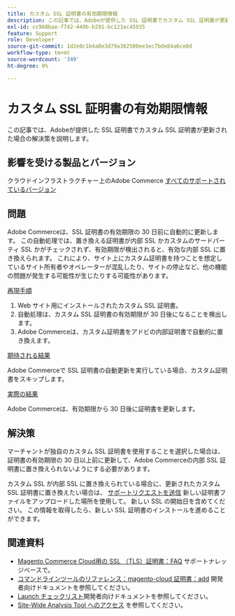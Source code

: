 ```yaml
---
title: カスタム SSL 証明書の有効期限情報
description: この記事では、Adobeが提供した SSL 証明書でカスタム SSL 証明書が更新された場合の解決策を説明します。
exl-id: cc968bae-f742-449b-b291-bc121ec45935
feature: Support
role: Developer
source-git-commit: 1d2e0c1b4a8e3d79a362500ee3ec7bde84a6ce0d
workflow-type: tm+mt
source-wordcount: '349'
ht-degree: 0%

---
```


# カスタム SSL 証明書の有効期限情報

この記事では、Adobeが提供した SSL 証明書でカスタム SSL 証明書が更新された場合の解決策を説明します。

## 影響を受ける製品とバージョン

クラウドインフラストラクチャー上のAdobe Commerce [すべてのサポートされているバージョン](https://magento.com/sites/default/files/magento-software-lifecycle-policy.pdf)

## 問題

Adobe Commerceは、SSL 証明書の有効期限の 30 日前に自動的に更新します。 この自動処理では、置き換える証明書が内部 SSL かカスタムのサードパーティ SSL かがチェックされず、有効期限が検出されると、有効な内部 SSL に置き換えられます。 これにより、サイト上にカスタム証明書を持つことを想定しているサイト所有者やオペレーターが混乱したり、サイトの停止など、他の機能の問題が発生する可能性が生じたりする可能性があります。

<u>再現手順</u>

1. Web サイト用にインストールされたカスタム SSL 証明書。
1. 自動処理は、カスタム SSL 証明書の有効期限が 30 日後になることを検出します。
1. Adobe Commerceは、カスタム証明書をアドビの内部証明書で自動的に置き換えます。

<u>期待される結果</u>

Adobe Commerceで SSL 証明書の自動更新を実行している場合、カスタム証明書をスキップします。

<u>実際の結果</u>

Adobe Commerceは、有効期限から 30 日後に証明書を更新します。

## 解決策

マーチャントが独自のカスタム SSL 証明書を使用することを選択した場合は、証明書の有効期限の 30 日以上前に更新して、Adobe Commerceの内部 SSL 証明書に置き換えられないようにする必要があります。

カスタム SSL が内部 SSL に置き換えられている場合に、更新されたカスタム SSL 証明書に置き換えたい場合は、 [サポートリクエストを送信](/help/help-center-guide/help-center/magento-help-center-user-guide.md#submit-ticket) 新しい証明書ファイルをアップロードした場所を使用して。 新しい SSL の開始日を含めてください。 この情報を取得したら、新しい SSL 証明書のインストールを進めることができます。

## 関連資料

* [Magento Commerce Cloud用の SSL （TLS）証明書：FAQ](/help/how-to/general/ssl-tls-certificates-for-magento-commerce-cloud-faq.md) サポートナレッジベースで。
* [コマンドラインツールのリファレンス：magento-cloud 証明書：add](https://devdocs.magento.com/guides/v2.4/reference/cli/magento-cloud.html#certificateadd) 開発者向けドキュメントを参照してください。
* [Launch チェックリスト](https://devdocs.magento.com/cloud/live/site-launch-checklist.html)開発者向けドキュメントを参照してください。
* [Site-Wide Analysis Tool へのアクセス](https://docs.magento.com/user-guide/reports/site-wide-analysis-tool.html#step-2-access-site-wide-analysis-tool) を参照してください。
